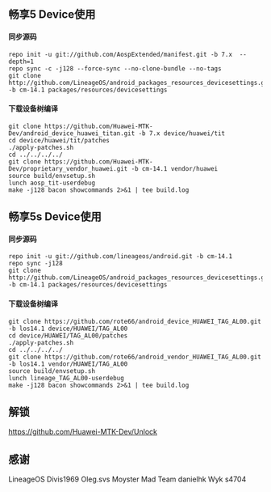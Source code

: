## 畅享5 Device使用
#### 同步源码
    repo init -u git://github.com/AospExtended/manifest.git -b 7.x  --depth=1
    repo sync -c -j128 --force-sync --no-clone-bundle --no-tags
    git clone http://github.com/LineageOS/android_packages_resources_devicesettings.git -b cm-14.1 packages/resources/devicesettings
#### 下载设备树编译
    git clone https://github.com/Huawei-MTK-Dev/android_device_huawei_titan.git -b 7.x device/huawei/tit
    cd device/huawei/tit/patches
    ./apply-patches.sh
    cd ../../../../
    git clone https://github.com/Huawei-MTK-Dev/proprietary_vendor_huawei.git -b cm-14.1 vendor/huawei
    source build/envsetup.sh
    lunch aosp_tit-userdebug
    make -j128 bacon showcommands 2>&1 | tee build.log
## 畅享5s Device使用
#### 同步源码
    repo init -u git://github.com/lineageos/android.git -b cm-14.1
    repo sync -j128
    git clone http://github.com/LineageOS/android_packages_resources_devicesettings.git -b cm-14.1 packages/resources/devicesettings
#### 下载设备树编译
    git clone https://github.com/rote66/android_device_HUAWEI_TAG_AL00.git -b los14.1 device/HUAWEI/TAG_AL00
    cd device/HUAWEI/TAG_AL00/patches
    ./apply-patches.sh
    cd ../../../../
    git clone https://github.com/rote66/android_vendor_HUAWEI_TAG_AL00.git -b los14.1 vendor/HUAWEI/TAG_AL00
    source build/envsetup.sh
    lunch lineage_TAG_AL00-userdebug
    make -j128 bacon showcommands 2>&1 | tee build.log
## 解锁
https://github.com/Huawei-MTK-Dev/Unlock

## 感谢
LineageOS
Divis1969
Oleg.svs
Moyster
Mad Team
danielhk
Wyk
s4704
